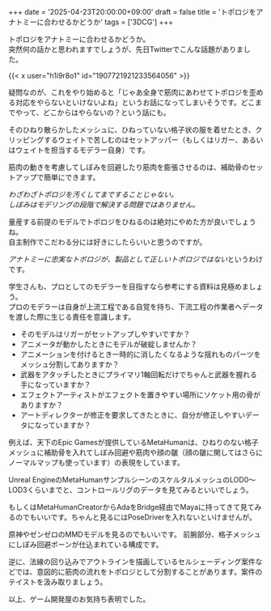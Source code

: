 +++
date = '2025-04-23T20:00:00+09:00'
draft = false
title = 'トポロジをアナトミーに合わせるかどうか'
tags = ['3DCG']
+++

トポロジをアナトミーに合わせるかどうか。  
突然何の話かと思われますでしょうが、先日Twitterでこんな話題がありました。

{{< x user="h1i9r8o1" id="1907721921233564056" >}}

疑問なのが、これをやり始めると「じゃあ全身で筋肉にあわせてトポロジを歪める対応をやらないといけないよね」というお話になってしまいそうです。どこまでやって、どこからはやらないの？という話にも。

そのひねり散らかしたメッシュに、ひねっていない格子状の服を着せたとき、クリッピングするウェイトで苦しむのはセットアッパー（もしくはリガー、あるいはウェイトを担当するモデラー自身）です。

筋肉の動きを考慮してしぼみを回避したり筋肉を膨張させるのは、補助骨のセットアップで簡単にできます。

*わざわざトポロジを汚くしてまですることじゃない。*  
*しぼみはモデリングの段階で解決する問題ではありません。*

量産する前提のモデルでトポロジをひねるのは絶対にやめた方が良いでしょうね。  
自主制作でこだわる分には好きにしたらいいと思うのですが。

*アナトミーに忠実なトポロジが、製品として正しいトポロジではない*というわけです。

学生さんも、プロとしてのモデラーを目指すなら参考にする資料は見極めましょう。  
プロのモデラーは自身が上流工程である自覚を持ち、下流工程の作業者へデータを渡した際に生じる責任を意識します。

- そのモデルはリガーがセットアップしやすいですか？
- アニメータが動かしたときにモデルが破綻しませんか？
- アニメーションを付けるとき一時的に消したくなるような揺れものパーツをメッシュ分割してありますか？
- 武器をアタッチしたときにプライマリ1軸回転だけでちゃんと武器を握れる手になっていますか？
- エフェクトアーティストがエフェクトを置きやすい場所にソケット用の骨がありますか？
- アートディレクターが修正を要求してきたときに、自分が修正しやすいデータになっていますか？

例えば、天下のEpic Gamesが提供しているMetaHumanは、ひねりのない格子メッシュに補助骨を入れてしぼみ回避や筋肉や顔の皺（顔の皺に関してはさらにノーマルマップも使っています）の表現をしています。

Unreal EngineのMetaHumanサンプルシーンのスケルタルメッシュのLOD0～LOD3くらいまでと、コントロールリグのデータを見てみるといいでしょう。

もしくはMetaHumanCreatorからAdaをBridge経由でMayaに持ってきて見てみるのでもいいです。ちゃんと見るにはPoseDriverを入れないといけませんが。

原神やゼンゼロのMMDモデルを見るのでもいいです。
前腕部分、格子メッシュにしぼみ回避ボーンが仕込まれている構成です。

逆に、法線の回り込みでアウトラインを描画しているセルシェーディング案件などでは、意図的に筋肉の流れをトポロジとして分割することがあります。案件のテイストを汲み取りましょう。

以上、ゲーム開発屋のお気持ち表明でした。

